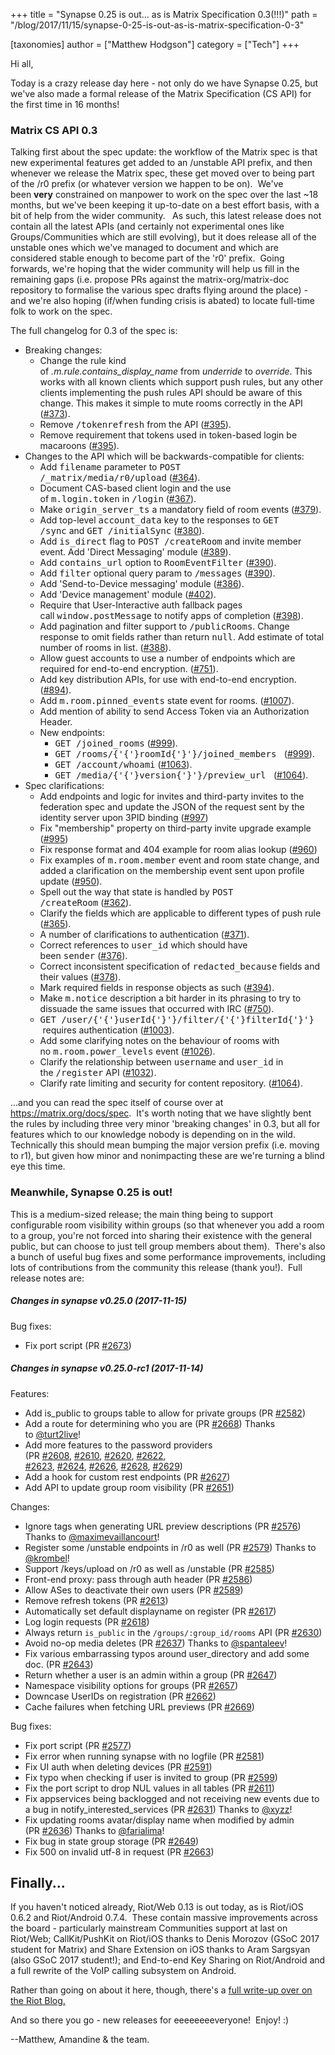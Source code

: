 +++
title = "Synapse 0.25 is out... as is Matrix Specification 0.3(!!!)"
path = "/blog/2017/11/15/synapse-0-25-is-out-as-is-matrix-specification-0-3"

[taxonomies]
author = ["Matthew Hodgson"]
category = ["Tech"]
+++

Hi all,

Today is a crazy release day here - not only do we have Synapse 0.25, but we've also made a formal release of the Matrix Specification (CS API) for the first time in 16 months!

### Matrix CS API 0.3

Talking first about the spec update: the workflow of the Matrix spec is that new experimental features get added to an /unstable API prefix, and then whenever we release the Matrix spec, these get moved over to being part of the /r0 prefix (or whatever version we happen to be on).  We've been <strong>very</strong> constrained on manpower to work on the spec over the last ~18 months, but we've been keeping it up-to-date on a best effort basis, with a bit of help from the wider community.  <b> </b>As such, this latest release does not contain all the latest APIs (and certainly not experimental ones like Groups/Communities which are still evolving), but it does release all of the unstable ones which we've managed to document and which are considered stable enough to become part of the 'r0' prefix.  Going forwards, we're hoping that the wider community will help us fill in the remaining gaps (i.e. propose PRs against the matrix-org/matrix-doc repository to formalise the various spec drafts flying around the place) - and we're also hoping (if/when funding crisis is abated) to locate full-time folk to work on the spec.

The full changelog for 0.3 of the spec is:
<ul class="simple">
 	<li>Breaking changes:
<ul>
 	<li>Change the rule kind of <cite>.m.rule.contains_display_name</cite> from <cite>underride</cite> to <cite>override</cite>. This works with all known clients which support push rules, but any other clients implementing the push rules API should be aware of this change. This makes it simple to mute rooms correctly in the API (<a class="reference external" href="https://github.com/matrix-org/matrix-doc/pull/373">#373</a>).</li>
 	<li>Remove <tt class="docutils literal">/tokenrefresh</tt> from the API (<a class="reference external" href="https://github.com/matrix-org/matrix-doc/pull/395">#395</a>).</li>
 	<li>Remove requirement that tokens used in token-based login be macaroons (<a class="reference external" href="https://github.com/matrix-org/matrix-doc/pull/395">#395</a>).</li>
</ul>
</li>
 	<li>Changes to the API which will be backwards-compatible for clients:
<ul>
 	<li>Add <tt class="docutils literal">filename</tt> parameter to <tt class="docutils literal">POST /_matrix/media/r0/upload</tt> (<a class="reference external" href="https://github.com/matrix-org/matrix-doc/pull/364">#364</a>).</li>
 	<li>Document CAS-based client login and the use of <tt class="docutils literal">m.login.token</tt> in <tt class="docutils literal">/login</tt> (<a class="reference external" href="https://github.com/matrix-org/matrix-doc/pull/367">#367</a>).</li>
 	<li>Make <tt class="docutils literal">origin_server_ts</tt> a mandatory field of room events (<a class="reference external" href="https://github.com/matrix-org/matrix-doc/pull/370">#379</a>).</li>
 	<li>Add top-level <tt class="docutils literal">account_data</tt> key to the responses to <tt class="docutils literal">GET /sync</tt> and <tt class="docutils literal">GET /initialSync</tt> (<a class="reference external" href="https://github.com/matrix-org/matrix-doc/pull/380">#380</a>).</li>
 	<li>Add <tt class="docutils literal">is_direct</tt> flag to <tt class="docutils literal">POST /createRoom</tt> and invite member event. Add 'Direct Messaging' module (<a class="reference external" href="https://github.com/matrix-org/matrix-doc/pull/389">#389</a>).</li>
 	<li>Add <tt class="docutils literal">contains_url</tt> option to <tt class="docutils literal">RoomEventFilter</tt> (<a class="reference external" href="https://github.com/matrix-org/matrix-doc/pull/390">#390</a>).</li>
 	<li>Add <tt class="docutils literal">filter</tt> optional query param to <tt class="docutils literal">/messages</tt> (<a class="reference external" href="https://github.com/matrix-org/matrix-doc/pull/390">#390</a>).</li>
 	<li>Add 'Send-to-Device messaging' module (<a class="reference external" href="https://github.com/matrix-org/matrix-doc/pull/386">#386</a>).</li>
 	<li>Add 'Device management' module (<a class="reference external" href="https://github.com/matrix-org/matrix-doc/pull/402">#402</a>).</li>
 	<li>Require that User-Interactive auth fallback pages call <tt class="docutils literal">window.postMessage</tt> to notify apps of completion (<a class="reference external" href="https://github.com/matrix-org/matrix-doc/pull/398">#398</a>).</li>
 	<li>Add pagination and filter support to <tt class="docutils literal">/publicRooms</tt>. Change response to omit fields rather than return <tt class="docutils literal">null</tt>. Add estimate of total number of rooms in list. (<a class="reference external" href="https://github.com/matrix-org/matrix-doc/pull/388">#388</a>).</li>
 	<li>Allow guest accounts to use a number of endpoints which are required for end-to-end encryption. (<a class="reference external" href="https://github.com/matrix-org/matrix-doc/pull/751">#751</a>).</li>
 	<li>Add key distribution APIs, for use with end-to-end encryption. (<a class="reference external" href="https://github.com/matrix-org/matrix-doc/pull/894">#894</a>).</li>
 	<li>Add <tt class="docutils literal">m.room.pinned_events</tt> state event for rooms. (<a class="reference external" href="https://github.com/matrix-org/matrix-doc/pull/1007">#1007</a>).</li>
 	<li>Add mention of ability to send Access Token via an Authorization Header.</li>
 	<li>New endpoints:
<ul>
 	<li><tt class="docutils literal">GET /joined_rooms</tt> (<a class="reference external" href="https://github.com/matrix-org/matrix-doc/pull/999">#999</a>).</li>
 	<li><tt class="docutils literal">GET <span class="pre">/rooms/{'{'}roomId{'}'}/joined_members</span>
</tt> (<a class="reference external" href="https://github.com/matrix-org/matrix-doc/pull/999">#999</a>).</li>
 	<li><tt class="docutils literal">GET /account/whoami</tt> (<a class="reference external" href="https://github.com/matrix-org/matrix-doc/pull/1063">#1063</a>).</li>
 	<li><tt class="docutils literal">GET <span class="pre">/media/{'{'}version{'}'}/preview_url</span>
</tt> (<a class="reference external" href="https://github.com/matrix-org/matrix-doc/pull/1064">#1064</a>).</li>
</ul>
</li>
</ul>
</li>
 	<li>Spec clarifications:
<ul>
 	<li>Add endpoints and logic for invites and third-party invites to the federation spec and update the JSON of the request sent by the identity server upon 3PID binding (<a class="reference external" href="https://github.com/matrix-org/matrix-doc/pull/997">#997</a>)</li>
 	<li>Fix "membership" property on third-party invite upgrade example (<a class="reference external" href="https://github.com/matrix-org/matrix-doc/pull/995">#995</a>)</li>
 	<li>Fix response format and 404 example for room alias lookup (<a class="reference external" href="https://github.com/matrix-org/matrix-doc/pull/960">#960</a>)</li>
 	<li>Fix examples of <tt class="docutils literal">m.room.member</tt> event and room state change, and added a clarification on the membership event sent upon profile update (<a class="reference external" href="https://github.com/matrix-org/matrix-doc/pull/950">#950</a>).</li>
 	<li>Spell out the way that state is handled by <tt class="docutils literal">POST /createRoom</tt> (<a class="reference external" href="https://github.com/matrix-org/matrix-doc/pull/362">#362</a>).</li>
 	<li>Clarify the fields which are applicable to different types of push rule (<a class="reference external" href="https://github.com/matrix-org/matrix-doc/pull/365">#365</a>).</li>
 	<li>A number of clarifications to authentication (<a class="reference external" href="https://github.com/matrix-org/matrix-doc/pull/371">#371</a>).</li>
 	<li>Correct references to <tt class="docutils literal">user_id</tt> which should have been <tt class="docutils literal">sender</tt> (<a class="reference external" href="https://github.com/matrix-org/matrix-doc/pull/376">#376</a>).</li>
 	<li>Correct inconsistent specification of <tt class="docutils literal">redacted_because</tt> fields and their values (<a class="reference external" href="https://github.com/matrix-org/matrix-doc/pull/378">#378</a>).</li>
 	<li>Mark required fields in response objects as such (<a class="reference external" href="https://github.com/matrix-org/matrix-doc/pull/394">#394</a>).</li>
 	<li>Make <tt class="docutils literal">m.notice</tt> description a bit harder in its phrasing to try to dissuade the same issues that occurred with IRC (<a class="reference external" href="https://github.com/matrix-org/matrix-doc/pull/750">#750</a>).</li>
 	<li><tt class="docutils literal">GET <span class="pre">/user/{'{'}userId{'}'}/filter/{'{'}filterId{'}'}</span>
</tt> requires authentication (<a class="reference external" href="https://github.com/matrix-org/matrix-doc/pull/1003">#1003</a>).</li>
 	<li>Add some clarifying notes on the behaviour of rooms with no <tt class="docutils literal">m.room.power_levels</tt> event (<a class="reference external" href="https://github.com/matrix-org/matrix-doc/pull/1026">#1026</a>).</li>
 	<li>Clarify the relationship between <tt class="docutils literal">username</tt> and <tt class="docutils literal">user_id</tt> in the <tt class="docutils literal">/register</tt> API (<a class="reference external" href="https://github.com/matrix-org/matrix-doc/pull/1032">#1032</a>).</li>
 	<li>Clarify rate limiting and security for content repository. (<a class="reference external" href="https://github.com/matrix-org/matrix-doc/pull/1064">#1064</a>).</li>
</ul>
</li>
</ul>
...and you can read the spec itself of course over at <a href="/docs/spec">https://matrix.org/docs/spec</a>.  It's worth noting that we have slightly bent the rules by including three very minor 'breaking changes' in 0.3, but all for features which to our knowledge nobody is depending on in the wild.  Technically this should mean bumping the major version prefix (i.e. moving to r1), but given how minor and nonimpacting these are we're turning a blind eye this time.

### Meanwhile, Synapse 0.25 is out!

This is a medium-sized release; the main thing being to support configurable room visibility within groups (so that whenever you add a room to a group, you're not forced into sharing their existence with the general public, but can choose to just tell group members about them).  There's also a bunch of useful bug fixes and some performance improvements, including lots of contributions from the community this release (thank you!).  Full release notes are:

##### Changes in synapse v0.25.0 (2017-11-15)

Bug fixes:
<ul>
 	<li>Fix port script (PR <a class="issue-link js-issue-link" href="https://github.com/matrix-org/synapse/pull/2673" data-error-text="Failed to load issue title" data-id="273841564" data-permission-text="Issue title is private" data-url="https://github.com/matrix-org/synapse/issues/2673">#2673</a>)</li>
</ul>

##### Changes in synapse v0.25.0-rc1 (2017-11-14)

Features:
<ul>
 	<li>Add is_public to groups table to allow for private groups (PR <a class="issue-link js-issue-link" href="https://github.com/matrix-org/synapse/pull/2582" data-error-text="Failed to load issue title" data-id="268816516" data-permission-text="Issue title is private" data-url="https://github.com/matrix-org/synapse/issues/2582">#2582</a>)</li>
 	<li>Add a route for determining who you are (PR <a class="issue-link js-issue-link" href="https://github.com/matrix-org/synapse/pull/2668" data-error-text="Failed to load issue title" data-id="273327989" data-permission-text="Issue title is private" data-url="https://github.com/matrix-org/synapse/issues/2668">#2668</a>) Thanks to <a class="user-mention" href="https://github.com/turt2live">@turt2live</a>!</li>
 	<li>Add more features to the password providers (PR <a class="issue-link js-issue-link" href="https://github.com/matrix-org/synapse/pull/2608" data-error-text="Failed to load issue title" data-id="269913170" data-permission-text="Issue title is private" data-url="https://github.com/matrix-org/synapse/issues/2608">#2608</a>, <a class="issue-link js-issue-link" href="https://github.com/matrix-org/synapse/pull/2610" data-error-text="Failed to load issue title" data-id="269969920" data-permission-text="Issue title is private" data-url="https://github.com/matrix-org/synapse/issues/2610">#2610</a>, <a class="issue-link js-issue-link" href="https://github.com/matrix-org/synapse/pull/2620" data-error-text="Failed to load issue title" data-id="270352778" data-permission-text="Issue title is private" data-url="https://github.com/matrix-org/synapse/issues/2620">#2620</a>, <a class="issue-link js-issue-link" href="https://github.com/matrix-org/synapse/pull/2622" data-error-text="Failed to load issue title" data-id="270373940" data-permission-text="Issue title is private" data-url="https://github.com/matrix-org/synapse/issues/2622">#2622</a>,
<a class="issue-link js-issue-link" href="https://github.com/matrix-org/synapse/pull/2623" data-error-text="Failed to load issue title" data-id="270374613" data-permission-text="Issue title is private" data-url="https://github.com/matrix-org/synapse/issues/2623">#2623</a>, <a class="issue-link js-issue-link" href="https://github.com/matrix-org/synapse/pull/2624" data-error-text="Failed to load issue title" data-id="270374846" data-permission-text="Issue title is private" data-url="https://github.com/matrix-org/synapse/issues/2624">#2624</a>, <a class="issue-link js-issue-link" href="https://github.com/matrix-org/synapse/pull/2626" data-error-text="Failed to load issue title" data-id="270676451" data-permission-text="Issue title is private" data-url="https://github.com/matrix-org/synapse/issues/2626">#2626</a>, <a class="issue-link js-issue-link" href="https://github.com/matrix-org/synapse/pull/2628" data-error-text="Failed to load issue title" data-id="270677175" data-permission-text="Issue title is private" data-url="https://github.com/matrix-org/synapse/issues/2628">#2628</a>, <a class="issue-link js-issue-link tooltipped tooltipped-ne" href="https://github.com/matrix-org/synapse/pull/2629" data-error-text="Failed to load issue title" data-id="270721791" data-permission-text="Issue title is private">#2629</a>)</li>
 	<li>Add a hook for custom rest endpoints (PR <a class="issue-link js-issue-link" href="https://github.com/matrix-org/synapse/pull/2627" data-error-text="Failed to load issue title" data-id="270676740" data-permission-text="Issue title is private" data-url="https://github.com/matrix-org/synapse/issues/2627">#2627</a>)</li>
 	<li>Add API to update group room visibility (PR <a class="issue-link js-issue-link" href="https://github.com/matrix-org/synapse/pull/2651" data-error-text="Failed to load issue title" data-id="272257429" data-permission-text="Issue title is private" data-url="https://github.com/matrix-org/synapse/issues/2651">#2651</a>)</li>
</ul>
Changes:
<ul>
 	<li>Ignore tags when generating URL preview descriptions (PR <a class="issue-link js-issue-link" href="https://github.com/matrix-org/synapse/pull/2576" data-error-text="Failed to load issue title" data-id="268596188" data-permission-text="Issue title is private" data-url="https://github.com/matrix-org/synapse/issues/2576">#2576</a>)
Thanks to <a class="user-mention" href="https://github.com/maximevaillancourt">@maximevaillancourt</a>!</li>
 	<li>Register some /unstable endpoints in /r0 as well (PR <a class="issue-link js-issue-link" href="https://github.com/matrix-org/synapse/pull/2579" data-error-text="Failed to load issue title" data-id="268761262" data-permission-text="Issue title is private" data-url="https://github.com/matrix-org/synapse/issues/2579">#2579</a>) Thanks to
<a class="user-mention" href="https://github.com/krombel">@krombel</a>!</li>
 	<li>Support /keys/upload on /r0 as well as /unstable (PR <a class="issue-link js-issue-link" href="https://github.com/matrix-org/synapse/pull/2585" data-error-text="Failed to load issue title" data-id="268842938" data-permission-text="Issue title is private" data-url="https://github.com/matrix-org/synapse/issues/2585">#2585</a>)</li>
 	<li>Front-end proxy: pass through auth header (PR <a class="issue-link js-issue-link" href="https://github.com/matrix-org/synapse/pull/2586" data-error-text="Failed to load issue title" data-id="268843185" data-permission-text="Issue title is private" data-url="https://github.com/matrix-org/synapse/issues/2586">#2586</a>)</li>
 	<li>Allow ASes to deactivate their own users (PR <a class="issue-link js-issue-link" href="https://github.com/matrix-org/synapse/pull/2589" data-error-text="Failed to load issue title" data-id="268938259" data-permission-text="Issue title is private" data-url="https://github.com/matrix-org/synapse/issues/2589">#2589</a>)</li>
 	<li>Remove refresh tokens (PR <a class="issue-link js-issue-link" href="https://github.com/matrix-org/synapse/pull/2613" data-error-text="Failed to load issue title" data-id="270111173" data-permission-text="Issue title is private" data-url="https://github.com/matrix-org/synapse/issues/2613">#2613</a>)</li>
 	<li>Automatically set default displayname on register (PR <a class="issue-link js-issue-link" href="https://github.com/matrix-org/synapse/pull/2617" data-error-text="Failed to load issue title" data-id="270304979" data-permission-text="Issue title is private" data-url="https://github.com/matrix-org/synapse/issues/2617">#2617</a>)</li>
 	<li>Log login requests (PR <a class="issue-link js-issue-link" href="https://github.com/matrix-org/synapse/pull/2618" data-error-text="Failed to load issue title" data-id="270316951" data-permission-text="Issue title is private" data-url="https://github.com/matrix-org/synapse/issues/2618">#2618</a>)</li>
 	<li>Always return <code>is_public</code> in the <code>/groups/:group_id/rooms</code> API (PR <a class="issue-link js-issue-link" href="https://github.com/matrix-org/synapse/pull/2630" data-error-text="Failed to load issue title" data-id="270724819" data-permission-text="Issue title is private" data-url="https://github.com/matrix-org/synapse/issues/2630">#2630</a>)</li>
 	<li>Avoid no-op media deletes (PR <a class="issue-link js-issue-link" href="https://github.com/matrix-org/synapse/pull/2637" data-error-text="Failed to load issue title" data-id="271174567" data-permission-text="Issue title is private" data-url="https://github.com/matrix-org/synapse/issues/2637">#2637</a>) Thanks to <a class="user-mention" href="https://github.com/spantaleev">@spantaleev</a>!</li>
 	<li>Fix various embarrassing typos around user_directory and add some doc. (PR
<a class="issue-link js-issue-link" href="https://github.com/matrix-org/synapse/pull/2643" data-error-text="Failed to load issue title" data-id="271218429" data-permission-text="Issue title is private" data-url="https://github.com/matrix-org/synapse/issues/2643">#2643</a>)</li>
 	<li>Return whether a user is an admin within a group (PR <a class="issue-link js-issue-link" href="https://github.com/matrix-org/synapse/pull/2647" data-error-text="Failed to load issue title" data-id="271795951" data-permission-text="Issue title is private" data-url="https://github.com/matrix-org/synapse/issues/2647">#2647</a>)</li>
 	<li>Namespace visibility options for groups (PR <a class="issue-link js-issue-link" href="https://github.com/matrix-org/synapse/pull/2657" data-error-text="Failed to load issue title" data-id="272604541" data-permission-text="Issue title is private" data-url="https://github.com/matrix-org/synapse/issues/2657">#2657</a>)</li>
 	<li>Downcase UserIDs on registration (PR <a class="issue-link js-issue-link" href="https://github.com/matrix-org/synapse/pull/2662" data-error-text="Failed to load issue title" data-id="272746677" data-permission-text="Issue title is private" data-url="https://github.com/matrix-org/synapse/issues/2662">#2662</a>)</li>
 	<li>Cache failures when fetching URL previews (PR <a class="issue-link js-issue-link" href="https://github.com/matrix-org/synapse/pull/2669" data-error-text="Failed to load issue title" data-id="273404602" data-permission-text="Issue title is private" data-url="https://github.com/matrix-org/synapse/issues/2669">#2669</a>)</li>
</ul>
Bug fixes:
<ul>
 	<li>Fix port script (PR <a class="issue-link js-issue-link" href="https://github.com/matrix-org/synapse/pull/2577" data-error-text="Failed to load issue title" data-id="268680457" data-permission-text="Issue title is private" data-url="https://github.com/matrix-org/synapse/issues/2577">#2577</a>)</li>
 	<li>Fix error when running synapse with no logfile (PR <a class="issue-link js-issue-link" href="https://github.com/matrix-org/synapse/pull/2581" data-error-text="Failed to load issue title" data-id="268813288" data-permission-text="Issue title is private" data-url="https://github.com/matrix-org/synapse/issues/2581">#2581</a>)</li>
 	<li>Fix UI auth when deleting devices (PR <a class="issue-link js-issue-link" href="https://github.com/matrix-org/synapse/pull/2591" data-error-text="Failed to load issue title" data-id="268938993" data-permission-text="Issue title is private" data-url="https://github.com/matrix-org/synapse/issues/2591">#2591</a>)</li>
 	<li>Fix typo when checking if user is invited to group (PR <a class="issue-link js-issue-link" href="https://github.com/matrix-org/synapse/pull/2599" data-error-text="Failed to load issue title" data-id="269155496" data-permission-text="Issue title is private" data-url="https://github.com/matrix-org/synapse/issues/2599">#2599</a>)</li>
 	<li>Fix the port script to drop NUL values in all tables (PR <a class="issue-link js-issue-link" href="https://github.com/matrix-org/synapse/pull/2611" data-error-text="Failed to load issue title" data-id="270038737" data-permission-text="Issue title is private" data-url="https://github.com/matrix-org/synapse/issues/2611">#2611</a>)</li>
 	<li>Fix appservices being backlogged and not receiving new events due to a bug in
notify_interested_services (PR <a class="issue-link js-issue-link" href="https://github.com/matrix-org/synapse/pull/2631" data-error-text="Failed to load issue title" data-id="270787064" data-permission-text="Issue title is private" data-url="https://github.com/matrix-org/synapse/issues/2631">#2631</a>) Thanks to <a class="user-mention" href="https://github.com/xyzz">@xyzz</a>!</li>
 	<li>Fix updating rooms avatar/display name when modified by admin (PR <a class="issue-link js-issue-link" href="https://github.com/matrix-org/synapse/pull/2636" data-error-text="Failed to load issue title" data-id="271057913" data-permission-text="Issue title is private" data-url="https://github.com/matrix-org/synapse/issues/2636">#2636</a>)
Thanks to <a class="user-mention" href="https://github.com/farialima">@farialima</a>!</li>
 	<li>Fix bug in state group storage (PR <a class="issue-link js-issue-link" href="https://github.com/matrix-org/synapse/pull/2649" data-error-text="Failed to load issue title" data-id="271901224" data-permission-text="Issue title is private" data-url="https://github.com/matrix-org/synapse/issues/2649">#2649</a>)</li>
 	<li>Fix 500 on invalid utf-8 in request (PR <a class="issue-link js-issue-link" href="https://github.com/matrix-org/synapse/pull/2663" data-error-text="Failed to load issue title" data-id="272868148" data-permission-text="Issue title is private" data-url="https://github.com/matrix-org/synapse/issues/2663">#2663</a>)</li>
</ul>
<h2>Finally...</h2>
If you haven't noticed already, Riot/Web 0.13 is out today, as is Riot/iOS 0.6.2 and Riot/Android 0.7.4.  These contain massive improvements across the board - particularly mainstream Communities support at last on Riot/Web; CallKit/PushKit on Riot/iOS thanks to Denis Morozov (GSoC 2017 student for Matrix) and Share Extension on iOS thanks to Aram Sargsyan (also GSoC 2017 student!); and End-to-end Key Sharing on Riot/Android and a full rewrite of the VoIP calling subsystem on Android.

Rather than going on about it here, though, there's a <a href="https://medium.com/@RiotChat/communities-aka-groups-are-here-announcing-riot-web-0-13-riot-ios-0-6-and-riot-android-0-7-4-933cb193a28e">full write-up over on the Riot Blog.</a>

And so there you go - new releases for eeeeeeeeveryone!  Enjoy! :)

--Matthew, Amandine &amp; the team.
